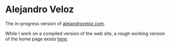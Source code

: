 # Alejandro Veloz

The in-progress version of [alejandroveloz.com](alejandroveloz.com).

While I work on a compiled version of the web site, a rough working version of the home page exists [here](pages/home.md).